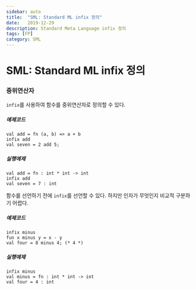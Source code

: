 ```yaml
---
sidebar: auto
title:  "SML: Standard ML infix 정의"
date:   2019-12-29
description: Standard Meta Language infix 정의
tags: [FP]
category: SML
---
```

# SML: Standard ML infix 정의
### 중위연산자
`infix`를 사용하여 함수를 중위연산자로 정의할 수 있다.

##### 예제코드
```
val add = fn (a, b) => a + b
infix add
val seven = 2 add 5;
```

##### 실행예제
```
val add = fn : int * int -> int
infix add
val seven = 7 : int
```

함수를 선언하기 전에 `infix`를 선언할 수 있다. 하지만 인자가 무엇인지 비교적 구분하기 어렵다.

##### 예제코드
```
infix minus
fun x minus y = x - y
val four = 8 minus 4; (* 4 *)
```

##### 실행예제
```
infix minus
val minus = fn : int * int -> int
val four = 4 : int
```
